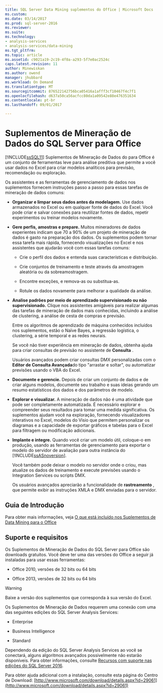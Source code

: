 ```yaml
---
title: SQL Server Data Mining suplementos do Office | Microsoft Docs
ms.custom: 
ms.date: 03/14/2017
ms.prod: sql-server-2016
ms.reviewer: 
ms.suite: 
ms.technology:
- analysis-services
- analysis-services/data-mining
ms.tgt_pltfrm: 
ms.topic: article
ms.assetid: c9021a19-2c19-4f0a-a293-5f7e0ac2524c
caps.latest.revision: 11
author: Minewiskan
ms.author: owend
manager: jhubbard
ms.workload: On Demand
ms.translationtype: MT
ms.sourcegitcommit: 876522142756bca05416a1afff3cf10467f4c7f1
ms.openlocfilehash: d637a50ca56acfcc80da1a09542e88e476351634
ms.contentlocale: pt-br
ms.lasthandoff: 09/01/2017

---
```

# <a name="sql-server-data-mining-add-ins-for-office"></a>Suplementos de Mineração de Dados do SQL Server para Office
  [!INCLUDE[ssSQL11](../../includes/sssql11-md.md)] Suplementos de Mineração de Dados do para Office é um conjunto de ferramentas leve para análise preditiva que permite a você usar dados no Excel para criar modelos analíticos para previsão, recomendação ou exploração.  
  
 Os assistentes e as ferramentas de gerenciamento de dados nos suplementos fornecem instruções passo a passo para essas tarefas de mineração de dados comuns:  
  
-   **Organizar e limpar seus dados antes da modelagem.** Use dados armazenados no Excel ou em qualquer fonte de dados do Excel. Você pode criar e salvar conexões para reutilizar fontes de dados, repetir experimentos ou treinar modelos novamente.  
  
-   **Gere perfis, amostras e prepare.** Muitos mineradores de dados experientes indicam que 70 a 90% de um projeto de mineração de dados é gasto na preparação dos dados. Os suplementos podem tornar essa tarefa mais rápida, fornecendo visualizações no Excel e nos assistentes que ajudarão você com essas tarefas comuns:  
  
    -   Crie o perfil dos dados e entenda suas características e distribuição.  
  
    -   Crie conjuntos de treinamento e teste através da amostragem aleatória ou da sobreamostragem.  
  
    -   Encontre exceções, e remova-as ou substitua-as.  
  
    -   Rotule os dados novamente para melhorar a qualidade da análise.  
  
-   **Analise padrões por meio de aprendizado supervisionado ou não supervisionado.** Clique nos assistentes amigáveis para realizar algumas das tarefas de mineração de dados mais conhecidas, incluindo a análise de clustering, a análise de cesta de compras e previsão.  
  
     Entre os algoritmos de aprendizado de máquina conhecidos incluídos nos suplementos, estão o Naïve Bayes, a regressão logística, o clustering, a série temporal e as redes neurais.  
  
     Se você não tiver experiência em mineração de dados, obtenha ajuda para criar consultas de previsão no assistente de **Consulta** .  
  
     Usuários avançados podem criar consultas DMX personalizadas com o **Editor de Consulta Avançada**do tipo "arrastar e soltar", ou automatizar previsões usando o VBA do Excel.  
  
-   **Documente e gerencie.** Depois de criar um conjunto de dados e de criar alguns modelos, documente seu trabalho e suas ideias gerando um resumo estatísticos dos dados e dos parâmetros de modelo.  
  
-   **Explorar e visualizar.** A mineração de dados não é uma atividade que pode ser completamente automatizada. É necessário explorar e compreender seus resultados para tomar uma medida significativa. Os suplementos ajudam você na exploração, fornecendo visualizadores interativos no Excel, modelos do Visio que permitem personalizar os diagramas e a capacidade de exportar gráficos e tabelas para o Excel para filtragem ou modificação adicionais.  
  
-   **Implante e integre.** Quando você criar um modelo útil, coloque-o em produção, usando as ferramentas de gerenciamento para exportar o modelo do servidor de avaliação para outra instância do [!INCLUDE[ssASnoversion](../../includes/ssasnoversion-md.md)].  
  
     Você também pode deixar o modelo no servidor onde o criou, mas atualize os dados de treinamento e execute previsões usando o Integration Services ou scripts DMX.  
  
     Os usuários avançados apreciarão a funcionalidade de **rastreamento** , que permite exibir as instruções XMLA e DMX enviadas para o servidor.  
  
## <a name="getting-started"></a>Guia de Introdução  
 Para obter mais informações, veja [O que está incluído nos Suplementos de Data Mining para o Office](http://go.microsoft.com/fwlink/p/?LinkId=616849)  
  
## <a name="support-and-requirements"></a>Suporte e requisitos  
 Os Suplementos de Mineração de Dados do SQL Server para Office são downloads gratuitos. Você deve ter uma das versões do Office a seguir já instaladas para usar essas ferramentas:  
  
-   Office 2010, versões de 32 bits ou 64 bits  
  
-   Office 2013, versões de 32 bits ou 64 bits  
  
> [!WARNING]  
>  Baixe a versão dos suplementos que corresponda à sua versão do Excel.  
  
 Os Suplementos de Mineração de Dados requerem uma conexão com uma das seguintes edições do SQL Server Analysis Services:  
  
-   Enterprise  
  
-   Business Intelligence  
  
-   Standard  
  
 Dependendo da edição do SQL Server Analysis Services ao você se conectará, alguns algoritmos avançados possivelmente não estarão disponíveis. Para obter informações, consulte [Recursos com suporte nas edições do SQL Server 2016](../../analysis-services/analysis-services-features-supported-by-the-editions-of-sql-server-2016.md).  
  
 Para obter ajuda adicional com a instalação, consulte esta página do Centro de Download: [http://www.microsoft.com/download/details.aspx?id=29061](http://www.microsoft.com/download/details.aspx?id=29061)  
  
  

